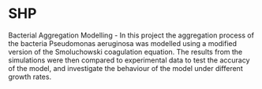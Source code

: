 # SHP
Bacterial Aggregation Modelling - 
In this project the aggregation process of the bacteria Pseudomonas aeruginosa was modelled using a modified version of the Smoluchowski coagulation equation. The results from the simulations were then compared to experimental data to test the accuracy of the model, and investigate the behaviour of the model under different growth rates.
